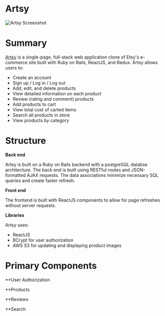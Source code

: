 # Artsy
![Artsy Screenshot](/app/assets/images/artsy-screenshot.png)

# Summary
[Artsy](https://artsy-store.herokuapp.com/#/) is a single-page, full-stack web application clone of Etsy's e-commerce site built with Ruby on Rails, ReactJS, and Redux. Artsy allows users to: 

* Create an account
* Sign up / Log in / Log out
* Add, edit, and delete products
* View detailed information on each product
* Review (rating and comment) products
* Add products to cart
* View total cost of carted items
* Search all products in store
* View products by category

# Structure

**Back end**

Artsy is built on a Ruby on Rails backend with a postgreSQL databse architecture. The back end is built using RESTful routes and JSON-formatted AJAX requests. The data associations minimize necessary SQL queries and create faster refresh. 

**Front end**

The frontend is built with ReactJS components to allow for page refreshes without server requests. 

**Libraries**

Artsy uses:

* ReactJS
* BCrypt for user authorization
* AWS S3 for updating and displaying product images

# Primary Components 

**User Authorization

**Products

**Reviews

**Search
